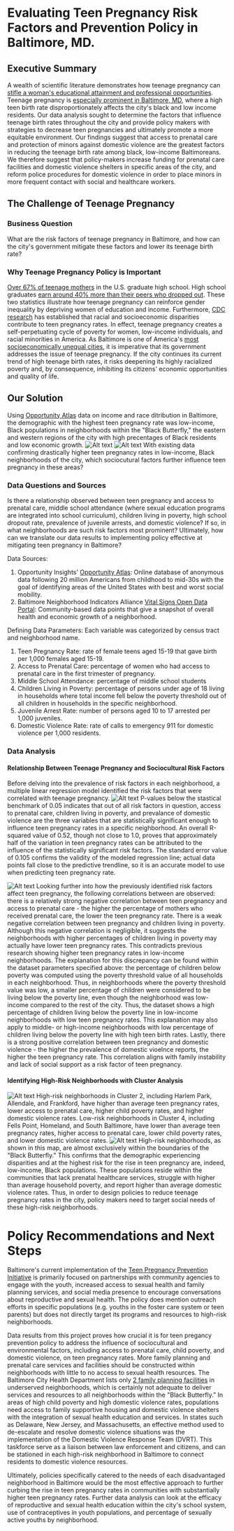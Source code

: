# Evaluating Teen Pregnancy Risk Factors and Prevention Policy in Baltimore, MD.
## Executive Summary
A wealth of scientific literature demonstrates how teenage pregnancy can [stifle a woman's educational attainment and professional opportunities](https://www.mcser.org/journal/index.php/jesr/article/viewFile/542/567). Teenage pregnancy is [especially prominent in Baltimore, MD](https://health.baltimorecity.gov/node/170), where a high teen birth rate disproportionately affects the city's black and low income residents. Our data analysis sought to determine the factors that influence teenage birth rates throughout the city and provide policy makers with strategies to decrease teen pregnancies and ultimately promote a more equitable environment. Our findings suggest that access to prenatal care and protection of minors against domestic violence are the greatest factors in reducing the teenage birth rate among black, low-income Baltimoreans. We therefore suggest that policy-makers increase funding for prenatal care facilities and domestic violence shelters in specific areas of the city, and reform police procedures for domestic violence in order to place minors in more frequent contact with social and healthcare workers. 

## The Challenge of Teenage Pregnancy 
### Business Question
What are the risk factors of teenage pregnancy in Baltimore, and how can the city's government mitigate these factors and lower its teenage birth rate?

### Why Teenage Pregnancy Policy is Important
[Over 67% of teenage mothers](https://sedl.org/txcc/resources/briefs/number5/bp_childcare.pdf) in the U.S. graduate high school. High school graduates [earn around 40% more than their peers who dropped out](https://sedl.org/txcc/resources/briefs/number5/bp_childcare.pdf). These two statistics illustrate how teenage pregnancy can reinforce gender inequality by depriving women of education and income. Furthermore, [CDC research](https://www.cdc.gov/teenpregnancy/about/social-determinants-disparities-teen-pregnancy.htm) has established that racial and socioeconomic disparities contribute to teen pregnancy rates. In effect, teenage pregnancy creates a self-perpetuating cycle of poverty for women, low-income individuals, and racial minorities in America. As Baltimore is one of America's [most socioeconomically unequal cities](https://www.brookings.edu/on-the-record/beyond-baltimore-thoughts-on-place-race-and-opportunity/), it is imperative that its government addresses the issue of teenage pregnancy. If the city continues its current trend of high teenage birth rates, it risks deepening its highly racialized poverty and, by consequence, inhibiting its citizens' economic opportunities and quality of life. 

## Our Solution
Using [Opportunity Atlas](https://www.opportunityatlas.org/) data on income and race ditribution in Baltimore, the demographic with the highest teen pregnancy rate was low-income, Black populations in neighborhoods within the "Black Butterfly," the eastern and western regions of the city with high precentages of Black residents and low economic growth.
![Alt text](Demographic_Bar_Chart.png) ![Alt text](Black_Butterfly.png)
With existing data confirming drastically higher teen pregnancy rates in low-income, Black neighborhoods of the city, which sociocutural factors further influence teen pregnancy in these areas? 
### Data Questions and Sources
Is there a relationship observed between teen pregnancy and access to prenatal care, middle school attendance (where sexual education programs are integrated into school curriculum), children living in poverty, high school dropout rate, prevalence of juvenile arrests, and domestic violence? If so, in what neighborhoods are such risk factors most prominent? Ultimately, how can we translate our data results to implementing policy effective at mitigating teen pregnancy in Baltimore? 

Data Sources: 
1. Opportunity Insights' [Opportunity Atlas](https://www.opportunityatlas.org/): Online database of anonymous data following 20 million Americans from childhood to mid-30s with the goal of identifying areas of the United States with best and worst social mobility.
2. Baltimore Neighborhood Indicators Alliance [Vital Signs Open Data Portal](https://vital-signs-bniajfi.hub.arcgis.com): Community-based data points that give a snapshot of overall health and economic growth of a neighborhood.

Defining Data Parameters: Each variable was categorized by census tract and neighborhood name.
1. Teen Pregnancy Rate: rate of female teens aged 15-19 that gave birth per 1,000 females aged 15-19.
2. Access to Prenatal Care: percentage of women who had access to prenatal care in the first trimester of pregnancy.
3. Middle School Attendance: percentage of middle school students
4. Children Living in Poverty: percentage of persons under age of 18 living in households where total income fell below the poverty threshold out of all children in households in the specific neighborhood.
5. Juvenile Arrest Rate: number of persons aged 10 to 17 arrested per 1,000 juveniles.
6. Domestic Violence Rate: rate of calls to emergency 911 for domestic violence per 1,000 residents.

### Data Analysis
#### Relationship Between Teenage Pregnancy and Sociocultural Risk Factors
Before delving into the prevalence of risk factors in each neighborhood, a multiple linear regression model identified the risk factors that were correlated with teenage pregnancy. 
![Alt text](Multiple_Linear_Regression.png) 
P-values below the stastical benchmark of 0.05 indicates that out of all risk factors in question, access to prenatal care, children living in poverty, and prevalance of domestic violence are the three variables that are statistically significant enough to influence teen pregnancy rates in a specific neighborhood. An overall R-squared value of 0.52, though not close to 1.0, proves that approximately half of the variation in teen pregnancy rates can be attributed to the influence of the statistically significant risk factors. The standard error value of 0.105 confirms the validity of the modeled regression line; actual data points fall close to the predictive trendline, so it is an accurate model to use when predicting teen pregnancy rate.

![Alt text](Outcomes_Correlations.png)
Looking further into how the previously identified risk factors affect teen pregnancy, the following correlations between are observed: there is a relatively strong negative correlation between teen pregnancy and access to prenatal care - the higher the percentage of mothers who received prenatal care, the lower the teen pregnancy rate. There is a weak negative correlation between teen pregnancy and children living in poverty. Although this negative correlation is negligible, it suggests the neighborhoods with higher percentages of children living in poverty may actually have lower teen pregnancy rates. This contradicts previous research showing higher teen pregnancy rates in low-income neighborhoods. The explanation for this discrepancy can be found within the dataset parameters specified above: the percentage of children below poverty was computed using the poverty threshold value of all households in each neighborhood. Thus, in neighborhoods where the poverty threshold value was low, a smaller percentage of children were considered to be living below the poverty line, even though the neighborhood was low-income compared to the rest of the city. Thus, the dataset shows a high percentage of children living below the poverty line in low-income neighborhoods with low teen pregnancy rates. This explanation may also apply to middle- or high-income neighborhoods with low percentage of children living below the poverty line with high teen birth rates. Lastly, there is a strong positive correlation between teen pregnancy and domestic violence - the higher the prevalence of domestic vioelnce reports, the higher the teen pregnancy rate. This correlation aligns with family instability and lack of social support as a risk factor of teen pregnancy. 

#### Identifying High-Risk Neighborhoods with Cluster Analysis
![Alt text](Cluster_Analysis_Table.png)
High-risk neighborhoods in Cluster 2, including Harlem Park, Allendale, and Frankford, have higher than average teen pregnancy rates, lower access to prenatal care, higher child poverty rates, and higher domestic violence rates. Low-risk neighborhoods in Cluster 4, including Fells Point, Homeland, and South Baltimore, have lower than average teen pregnancy rates, higher access to prenatal care, lower child poverty rates, and lower domestic violence rates. 
![Alt text](Baltimore_Clusters_Graphic.png) 
High-risk neighborhoods, as shown in this map, are almost exclusively within the boundaries of the "Black Butterfly." This confirms that the demographic experiencing disparities and at the highest risk for the rise in teen pregnancy are, indeed, low-income, Black populations. These populations reside within the communities that lack prenatal healthcare services, struggle with higher than average household poverty, and report higher than average domestic violence rates. Thus, in order to design policies to reduce teenage pregnancy rates in the city, policy makers need to target social needs of these high-risk neighborhoods.

# Policy Recommendations and Next Steps
Baltimore's current implementation of the [Teen Pregnancy Prevention Initiative](https://health.baltimorecity.gov/node/170) is primarily focused on partnerships with community agencies to engage with the youth, increased access to sexual health and family planning services, and social media presence to encourage conversations about reproductive and sexual health. The policy does mention outreach efforts in specific populations (e.g. youths in the foster care system or teen parents) but does not directly target its programs and resources to high-risk neighborhoods. 

Data results from this project proves how crucial it is for teen pregancy prevention policy to address the influence of sociocultural and environmental factors, including access to prenatal care, child poverty, and domestic violence, on teen pregnancy rates. More family planning and prenatal care services and facilities should be constructed within neighborhoods with little to no access to sexual health resources. The Baltimore City Health Department lists only [2 family planning facilities](https://health.baltimorecity.gov/family-planning-reproductive-health) in underserved neighborhoods, which is certainly not adequate to deliver services and resources to all neighborhoods within the "Black Butterfly." In areas of high child poverty and high domestic violence rates, populations need access to family supportive housing and domestic violence shelters with the integration of sexual health education and services. In states such as Delaware, New Jersey, and Massachusetts, an effective method used to de-escalate and resolve domestic violence situations was the implementation of the Domestic Violence Response Team (DVRT). This taskforce serve as a liaison between law enforcement and citizens, and can be stationed in each high-risk neighborhood in Baltimore to connect residents to domestic violence resources.  

Ultimately, policies specifically catered to the needs of each disadvantaged neighborhood in Baltimore would be the most effective approach to further curbing the rise in teen pregnancy rates in communities with substantially higher teen pregnancy rates. Further data analysis can look at the efficacy of reproductive and sexual health education within the city's school system, use of contraceptives in youth populations, and percentage of sexually active youths by neighborhood.

















